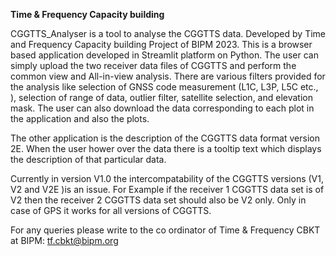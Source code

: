 **Time & Frequency Capacity building**

CGGTTS_Analyser is a tool to analyse the CGGTTS data. Developed by Time and Frequency Capacity building Project of BIPM 2023. This is a browser based application developed in Streamlit platform on Python. The user can simply upload the two receiver data files of CGGTTS and perform the common view and All-in-view analysis. There are various filters provided for the analysis like selection of GNSS code measurement (L1C, L3P, L5C etc., ), selection of range of data, outlier filter, satellite selection, and elevation mask. The user can also download the data corresponding to each plot in the application and also the plots.

The other application is the description of the CGGTTS data format version 2E. 
When the user hower over the data there is a tooltip text which displays the description of that particular data. 

Currently in version V1.0 the intercompatability of the CGGTTS versions (V1, V2 and V2E )is an issue. For Example if the receiver 1 CGGTTS data set is of V2 then the receiver 2 CGGTTS data set should also be V2 only. Only in case of GPS it works for all versions of CGGTTS.

For any queries please write to the co ordinator of Time & Frequency CBKT at BIPM: tf.cbkt@bipm.org
